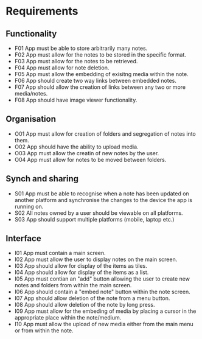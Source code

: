 Requirements
===========


Functionality
--------------

   * F01 App must be able to store arbitrarily many notes.
   * F02 App must allow for the notes to be stored in the specific format.
   * F03 App must allow for the notes to be retrieved.
   * F04 App must allow for note deletion.
   * F05 App must allow the embedding of exisitng media within the note.
   * F06 App should create two way links between embedded notes.
   * F07 App should allow the creation of links between any two or more media/notes.
   * F08 App should have image viewer functionality.


Organisation
-------------

   * O01 App must allow for creation of folders and segregation of notes into them.
   * O02 App should have the ability to upload media.
   * O03 App must allow the creatin of new notes by the user.
   * O04 App must allow for notes to be moved between folders.


Synch and sharing
------------------

   * S01 App must be able to recognise when a note has been updated on another platform and synchronise the changes to the device the app is running on.
   * S02 All notes owned by a user should be viewable on all platforms.
   * S03 App should support multiple platforms (mobile, laptop etc.)


Interface
-----------

   * I01 App must contain a main screen.
   * I02 App must allow the user to display notes on the main screen.
   * I03 App should allow for display of the items as tiles.
   * I04 App should allow for display of the items as a list.
   * I05 App must contian an "add" button allowing the user to create new notes and folders from within the main screen.
   * I06 App should contain a "embed note" button within the note screen.
   * I07 App should allow deletion of the note from a menu button.
   * I08 App should allow deletion of the note by long press.
   * I09 App must allow for the embeding of media by placing a cursor in the appropriate place within the note/medium.
   * I10 App must allow the upload of new media either from the main menu or from within the note.
